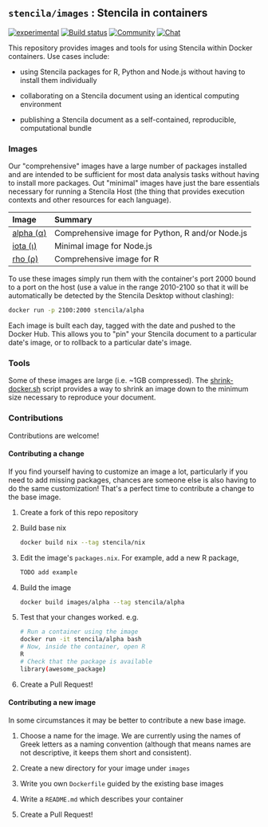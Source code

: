 ## `stencila/images` : Stencila in containers

[![experimental](http://badges.github.io/stability-badges/dist/experimental.svg)](http://github.com/badges/stability-badges)
[![Build status](https://travis-ci.org/stencila/images.svg?branch=master)](https://travis-ci.org/stencila/images)
[![Community](https://img.shields.io/badge/join-community-green.svg)](https://community.stenci.la)
[![Chat](https://badges.gitter.im/stencila/stencila.svg)](https://gitter.im/stencila/stencila)

This repository provides images and tools for using Stencila within Docker containers. Use cases include:

- using Stencila packages for R, Python and Node.js without having to install them individually

- collaborating on a Stencila document using an identical computing environment

- publishing a Stencila document as a self-contained, reproducible, computational bundle

### Images

Our "comprehensive" images have a large number of packages installed and are intended to be sufficient for most data analysis tasks without having to install more packages. Out "minimal" images have just the bare essentials necessary for running a Stencila Host (the thing that provides execution contexts and other resources for each language).

Image                        | Summary
:----------------------------| :-----------------------------------------------------------------
[alpha (α)](alpha/README.md) | Comprehensive image for Python, R and/or Node.js
[iota (ι)](iota/README.md)   | Minimal image for Node.js
[rho (ρ)](rho/README.md)     | Comprehensive image for R

To use these images simply run them with the container's port 2000 bound to a port on the host (use a value in the range 2010-2100 so that it will be automatically be detected by the Stencila Desktop without clashing):

```bash
docker run -p 2100:2000 stencila/alpha
```

Each image is built each day, tagged with the date and pushed to the Docker Hub. This allows you to "pin" your Stencila document to a particular date's image, or to rollback to a particular date's image.

### Tools

Some of these images are large (i.e. ~1GB compressed). The [shrink-docker.sh](.shrink/shrink-docker.sh) script provides a way to shrink an image down to the minimum size necessary to reproduce your document.


### Contributions

Contributions are welcome!

#### Contributing a change

If you find yourself having to customize an image a lot, particularly if you need to add missing packages, chances are someone else is also having to do the same customization! That's a perfect time to contribute a change to the base image.

1. Create a fork of this repo repository

2. Build base nix

	```sh
	docker build nix --tag stencila/nix
	```

3. Edit the image's `packages.nix`. For example, add a new R package,

	```sh
	TODO add example
	```

4. Build the image

	```sh
	docker build images/alpha --tag stencila/alpha
	```

5. Test that your changes worked. e.g.

	```sh
	# Run a container using the image
	docker run -it stencila/alpha bash
	# Now, inside the container, open R
	R
	# Check that the package is available
	library(awesome_package)
	```

6. Create a Pull Request!


#### Contributing a new image

In some circumstances it may be better to contribute a new base image.

1. Choose a name for the image. We are currently using the names of Greek letters as a naming convention (although that means names are not descriptive, it keeps them short and consistent).

2. Create a new directory for your image under `images`

3. Write you own `Dockerfile` guided by the existing base images

4. Write a `README.md` which describes your container

5. Create a Pull Request!

